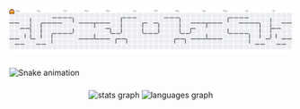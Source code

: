 <picture>
  <source media="(prefers-color-scheme: dark)" srcset="https://raw.githubusercontent.com/fazalkhan301/fazalkhan301/output/pacman-contribution-graph-dark.svg">
  <source media="(prefers-color-scheme: light)" srcset="https://raw.githubusercontent.com/fazalkhan301/fazalkhan301/output/pacman-contribution-graph.svg">
  <img alt="pacman contribution graph" src="https://raw.githubusercontent.com/fazalkhan301/fazalkhan301/output/pacman-contribution-graph.svg">
</picture>

###

<img src="https://raw.githubusercontent.com/fazalkhan301/fazalkhan301/output/snake.svg" alt="Snake animation" />

###

<div align="center">
  <img src="https://github-readme-stats.vercel.app/api?username=fazalkhan301&hide_title=false&hide_rank=false&show_icons=true&include_all_commits=true&count_private=true&disable_animations=false&theme=dracula&locale=en&hide_border=false&order=1" height="150" alt="stats graph"  />
  <img src="https://github-readme-stats.vercel.app/api/top-langs?username=fazalkhan301&locale=en&hide_title=false&layout=compact&card_width=320&langs_count=5&theme=dracula&hide_border=false&order=2" height="150" alt="languages graph"  />
</div>

###
